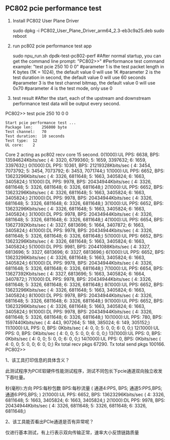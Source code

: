 ##	PC802 pcie performance test

1. Install PC802 User Plane Driver

	sudo dpkg -i PC802_User_Plane_Driver_arm64_2.3-eb3c9a25.deb
	sudo reboot

2. run pc802 pcie performance test app

	sudo npu_run.sh dpdk-test-pc802-perf
	#After normal startup, you can get the command line prompt: "PC802>>"
	#Performance test command example: "test pcie 250 10 0 0"
    #parameter 1 is the test packet length in K bytes (1K = 1024), the default value 0 will use 1K
    #parameter 2 is the test duration in second, the default value 0 will use 60 seconds
    #parameter 3 is the test channel bitmap, the default value 0 will use 0x70
    #parameter 4 is the test mode, only use 0

3. test result
	#After the start, each of the upstream and downstream performance test data will be output every second.

PC802>> test pcie 250 10 0 0

	Start pcie performance test ...
	Package len:	256000 byte
	Test channel:	70
	Test duration:	10 seconds
	Test type:	12
	UL core:	2


Core 2 acting as pc802 recv core 15 second.
0(1000):UL PPS: 6638, BPS: 13594624Kbits/sec ( 4: 3320, 6799360; 5: 1659, 3397632; 6: 1659, 3397632;)
0(1000):DL PPS: 10361, BPS: 21219328Kbits/sec ( 4: 3454, 7073792; 5: 3454, 7073792; 6: 3453, 7071744;)
1(1000):UL PPS: 6652, BPS: 13623296Kbits/sec ( 4: 3326, 6811648; 5: 1663, 3405824; 6: 1663, 3405824;)
1(1000):DL PPS: 9978, BPS: 20434944Kbits/sec ( 4: 3326, 6811648; 5: 3326, 6811648; 6: 3326, 6811648;)
2(1000):UL PPS: 6652, BPS: 13623296Kbits/sec ( 4: 3326, 6811648; 5: 1663, 3405824; 6: 1663, 3405824;)
2(1000):DL PPS: 9978, BPS: 20434944Kbits/sec ( 4: 3326, 6811648; 5: 3326, 6811648; 6: 3326, 6811648;)
3(1000):UL PPS: 6652, BPS: 13623296Kbits/sec ( 4: 3326, 6811648; 5: 1663, 3405824; 6: 1663, 3405824;)
3(1000):DL PPS: 9978, BPS: 20434944Kbits/sec ( 4: 3326, 6811648; 5: 3326, 6811648; 6: 3326, 6811648;)
4(1000):UL PPS: 6654, BPS: 13627392Kbits/sec ( 4: 3327, 6813696; 5: 1664, 3407872; 6: 1663, 3405824;)
4(1000):DL PPS: 9978, BPS: 20434944Kbits/sec ( 4: 3326, 6811648; 5: 3326, 6811648; 6: 3326, 6811648;)
5(1000):UL PPS: 6652, BPS: 13623296Kbits/sec ( 4: 3326, 6811648; 5: 1663, 3405824; 6: 1663, 3405824;)
5(1000):DL PPS: 9981, BPS: 20441088Kbits/sec ( 4: 3327, 6813696; 5: 3327, 6813696; 6: 3327, 6813696;)
6(1000):UL PPS: 6652, BPS: 13623296Kbits/sec ( 4: 3326, 6811648; 5: 1663, 3405824; 6: 1663, 3405824;)
6(1000):DL PPS: 9978, BPS: 20434944Kbits/sec ( 4: 3326, 6811648; 5: 3326, 6811648; 6: 3326, 6811648;)
7(1000):UL PPS: 6654, BPS: 13627392Kbits/sec ( 4: 3327, 6813696; 5: 1663, 3405824; 6: 1664, 3407872;)
7(1000):DL PPS: 9978, BPS: 20434944Kbits/sec ( 4: 3326, 6811648; 5: 3326, 6811648; 6: 3326, 6811648;)
8(1000):UL PPS: 6652, BPS: 13623296Kbits/sec ( 4: 3326, 6811648; 5: 1663, 3405824; 6: 1663, 3405824;)
8(1000):DL PPS: 9978, BPS: 20434944Kbits/sec ( 4: 3326, 6811648; 5: 3326, 6811648; 6: 3326, 6811648;)
9(1000):UL PPS: 6652, BPS: 13623296Kbits/sec ( 4: 3326, 6811648; 5: 1663, 3405824; 6: 1663, 3405824;)
9(1000):DL PPS: 9978, BPS: 20434944Kbits/sec ( 4: 3326, 6811648; 5: 3326, 6811648; 6: 3326, 6811648;)
10(1000):UL PPS: 780, BPS: 1597440Kbits/sec ( 4: 443, 907264; 5: 188, 385024; 6: 149, 305152;)
11(1000):UL PPS: 0, BPS: 0Kbits/sec ( 4: 0, 0; 5: 0, 0; 6: 0, 0;)
12(1000):UL PPS: 0, BPS: 0Kbits/sec ( 4: 0, 0; 5: 0, 0; 6: 0, 0;)
13(1000):UL PPS: 0, BPS: 0Kbits/sec ( 4: 0, 0; 5: 0, 0; 6: 0, 0;)
14(1000):UL PPS: 0, BPS: 0Kbits/sec ( 4: 0, 0; 5: 0, 0; 6: 0, 0;)
Rx total recv pkgs 67290.
Tx total send pkgs 100166.
PC802>>



1、该工具打印信息的具体含义？

此测试程序为PCIE软硬件性能测试程序，测试不同包长下pcie通道双向独立收发下吞吐量。

秒(毫秒):方向 PPS:每秒包数    BPS:每秒流量    ( 通道4:PPS, BPS;    通道5:PPS,BPS;    通道6:PPS,BPS;  )
2(1000):UL PPS: 6652, BPS: 13623296Kbits/sec ( 4: 3326, 6811648; 5: 1663, 3405824; 6: 1663, 3405824;)
2(1000):DL PPS: 9978, BPS: 20434944Kbits/sec ( 4: 3326, 6811648; 5: 3326, 6811648; 6: 3326, 6811648;)

2、该工具能否看出PCIe通道是否有异常呢？

仅进行基本测试，有上行表示双向传输正常，速率大小反馈链路质量
